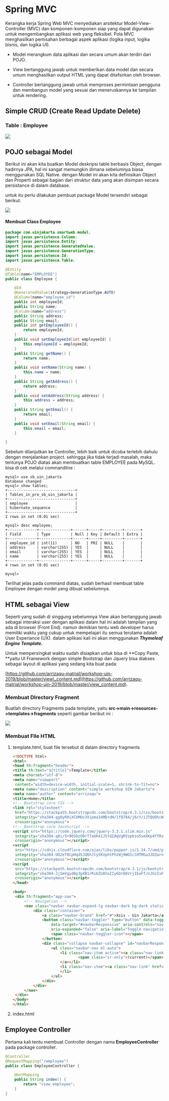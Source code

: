 # Spring MVC

Kerangka kerja Spring Web MVC menyediakan arsitektur Model-View-Controller \(MVC\) dan komponen-komponen siap yang dapat digunakan untuk mengembangkan aplikasi web yang fleksibel. Pola MVC menghasilkan pemisahan berbagai aspek aplikasi \(logika input, logika bisnis, dan logika UI\).

* Model merangkum data aplikasi dan secara umum akan terdiri dari POJO.
* View bertanggung jawab untuk memberikan data model dan secara umum menghasilkan output HTML yang dapat ditafsirkan oleh browser.

* Controller bertanggung jawab untuk memproses permintaan pengguna dan membangun model yang sesuai dan meneruskannya ke tampilan untuk rendering.

## Simple CRUD \(Create Read Update Delete\)

### Table : Employee

![](/assets/table-employee)

## POJO sebagai Model

Berikut ini akan kita buatkan Model deskripsi table berbasis Object, dengan hadirnya JPA, hal ini sangat memungkin dimana sebelumnya biasa menggunakan SQL Native. dengan Model ini akan kita definisikan Object dan Properti sebagai bagian dari struktur data yang akan disimpan secara persistance di dalam database.

untuk itu perlu dilakukan pembuat package Model tersendiri sebagai berikut:

![](/assets/package-model)

#### Membuat Class Employee

```java
package com.uinjakarta.smartweb.model;
import javax.persistence.Column;
import javax.persistence.Entity;
import javax.persistence.GeneratedValue;
import javax.persistence.GenerationType;
import javax.persistence.Id;
import javax.persistence.Table;

@Entity
@Table(name="EMPLOYEE")
public class Employee {

    @Id
    @GeneratedValue(strategy=GenerationType.AUTO)
    @Column(name="employee_id")
    public int employeeId;
    public String name;
    @Column(name="address")
    public String address;
    public String email;
    public int getEmployeeId() {
        return employeeId;
    }
    public void setEmployeeId(int employeeId) {
        this.employeeId = employeeId;
    }
    public String getName() {
        return name;
    }
    public void setName(String name) {
        this.name = name;
    }
    public String getAddress() {
        return address;
    }
    public void setAddress(String address) {
        this.address = address;
    }
    public String getEmail() {
        return email;
    }
    public void setEmail(String email) {
        this.email = email;
    }

}
```

Sebelum dilanjutkan ke Controller, lebih baik untuk dicoba terlebih dahulu dengan menjalankan project. sehingga jika tidak terjadi masalah, maka tentunya POJO diatas akan membuatkan table EMPLOYEE pada MySQL. bisa di cek melalui commandline :

```command
mysql> use sb_uin_jakarta
Database changed
mysql> show tables;
+------------------------------+
| Tables_in_pre_sb_uin_jakarta |
+------------------------------+
| employee                     |
| hibernate_sequence           |
+------------------------------+
2 rows in set (0.01 sec)

mysql> desc employee;
+-------------+--------------+------+-----+---------+-------+
| Field       | Type         | Null | Key | Default | Extra |
+-------------+--------------+------+-----+---------+-------+
| employee_id | int(11)      | NO   | PRI | NULL    |       |
| address     | varchar(255) | YES  |     | NULL    |       |
| email       | varchar(255) | YES  |     | NULL    |       |
| name        | varchar(255) | YES  |     | NULL    |       |
+-------------+--------------+------+-----+---------+-------+
4 rows in set (0.01 sec)

mysql>
```

Terlihat jelas pada command diatas, sudah berhasil membuat table Employee dengan model yang dibuat sebelumnya.

## HTML sebagai View

Seperti yang sudah di singgung sebelumnya View akan bertanggung jawab sebagai interaksi user dengan aplikasi dalam hal ini adalah tampilan yang ada di browser \(Front End\). namun demikian tentu web developer harus memiliki waktu yang cukup untuk mempelajari itu semua terutama adalah User Experiance \(UX\). dalam aplikasi kali ini akan menggunakan _**Thymeleaf Engine Template.**_

Untuk mempersingkat waktu sudah disiapkan untuk bisa di **Copy Paste, **yaitu UI Framework dengan simple Bootstrap dan Jquery bisa diakses sebagai layout di aplikasi yang sedang kita buat pada:

[https://github.com/arrizaqu-matrial/workshop-uin-2019/blob/master/view\_content.md](https://github.com/arrizaqu-matrial/workshop-uin-2019/blob/master/view_content.md).

### Membuat DIrectory Fragment

Buatlah directory Fragments pada template, yaitu **src-&gt;main-&gt;resources-&gt;templates-&gt;fragments** seperti gambar berikut ini :

![](/assets/directory-fragment.png)

### Membuat FIle HTML

1. template.html, buat file tersebut di dalam directory fragments
   ```html
   <!DOCTYPE html>
   <html>
   <head th:fragment="header">
   <title th:text="${title}">Template</title>
   <meta charset="utf-8">
   <meta name="viewport"
   	content="width=device-width, initial-scale=1, shrink-to-fit=no">
   <meta name="description" content="simple workshop UIN Jakarta">
   <meta name="author" content="arrizaqu">
   <title>Home</title>
   <!-- Bootstrap core CSS -->
   <link rel="stylesheet"
   	href="https://stackpath.bootstrapcdn.com/bootstrap/4.3.1/css/bootstrap.min.css"
   	integrity="sha384-ggOyR0iXCbMQv3Xipma34MD+dH/1fQ784/j6cY/iJTQUOhcWr7x9JvoRxT2MZw1T"
   	crossorigin="anonymous">
   <!-- Bootstrap core JavaScript -->
   <script src="https://code.jquery.com/jquery-3.3.1.slim.min.js"
   	integrity="sha384-q8i/X+965DzO0rT7abK41JStQIAqVgRVzpbzo5smXKp4YfRvH+8abtTE1Pi6jizo"
   	crossorigin="anonymous"></script>
   <script
   	src="https://cdnjs.cloudflare.com/ajax/libs/popper.js/1.14.7/umd/popper.min.js"
   	integrity="sha384-UO2eT0CpHqdSJQ6hJty5KVphtPhzWj9WO1clHTMGa3JDZwrnQq4sF86dIHNDz0W1"
   	crossorigin="anonymous"></script>
   <script
   	src="https://stackpath.bootstrapcdn.com/bootstrap/4.3.1/js/bootstrap.min.js"
   	integrity="sha384-JjSmVgyd0p3pXB1rRibZUAYoIIy6OrQ6VrjIEaFf/nJGzIxFDsf4x0xIM+B07jRM"
   	crossorigin="anonymous"></script>
   </head>

   <body>
   	<div th:fragment="app-nav">
   		<!-- Navigation -->
   		<nav class="navbar navbar-expand-lg navbar-dark bg-dark static-top">
   			<div class="container">
   				<a class="navbar-brand" href="#">Xsis - Uin Jakarta</a>
   				<button class="navbar-toggler" type="button" data-toggle="collapse"
   					data-target="#navbarResponsive" aria-controls="navbarResponsive"
   					aria-expanded="false" aria-label="Toggle navigation">
   					<span class="navbar-toggler-icon"></span>
   				</button>
   				<div class="collapse navbar-collapse" id="navbarResponsive">
   					<ul class="navbar-nav ml-auto">
   						<li class="nav-item active"><a class="nav-link" href="#">Home
   								<span class="sr-only">(current)</span>
   						</a></li>
   						<li class="nav-item"><a class="nav-link" href="#">Contact</a>
   						</li>
   					</ul>
   				</div>
   			</div>
   		</nav>
   	</div>
   </body>
   </html>
   ```
2. index.html

## Employee Controller

Pertama kali tentu membuat Controller dengan nama **EmployeeController** pada package controller.

```java
@Controller
@RequestMapping("/employee")
public class EmployeeController {

    @GetMapping
    public String index() {
        return "view_employee";
    }
}
```



